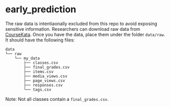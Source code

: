# early_prediction

The raw data is intentiaonally excluded from this repo to avoid exposing sensitive information. Researchers can download raw data from [CourseKata](https://coursekata.org/). Once you have the data, place them under the folder `data/raw`. It should have the following files:

```
data
└── raw
    └── my_data
        ├── classes.csv
        ├── final_grades.csv
        ├── items.csv
        ├── media_views.csv
        ├── page_views.csv
        ├── responses.csv
        └── tags.csv
```

Note: Not all classes contain a `final_grades.csv`. 